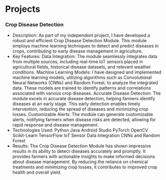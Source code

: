 # Projects

### Crop Disease Detection
- Description:
As part of my independent project, I have developed a robust and efficient Crop Disease Detection Module. This module employs machine learning techniques to detect and predict diseases in crops, contributing to early disease management in agriculture.
- Key Features:
Data Integration: The module seamlessly integrates data from multiple sources, including real-time IoT sensors placed in agricultural fields, historical disease datasets, and relevant weather conditions.
Machine Learning Models: I have designed and implemented machine learning models, utilizing algorithms such as Convolutional Neural Networks (CNNs) and Random Forest, to analyze the integrated data. These models are trained to identify patterns and correlations associated with various crop diseases.
Accurate Disease Detection: The module excels in accurate disease detection, helping farmers identify diseases at an early stage. This early detection enables timely intervention, reducing the spread of diseases and minimizing crop losses.
Customizable Alerts: The module can generate customizable alerts, notifying farmers when disease risks are detected, allowing for rapid response and disease management.
- Technologies Used:
Python
Java
Android Studio
PyTorch
OpenCV
Scikit-Learn
TensorFlow
IoT Sensor Data Integration
CNNs and Random Forest
- Results:
The Crop Disease Detection Module has shown impressive results in its ability to detect diseases accurately and promptly. It provides farmers with actionable insights to make informed decisions about disease management. By reducing the reliance on chemical treatments and minimizing crop losses, it contributes to improved crop health and overall yield.
